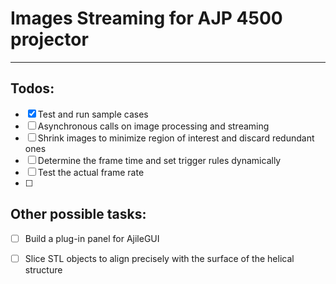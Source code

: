 # Images Streaming for AJP 4500 projector

---
## Todos: 
- [x]    Test and run sample cases 
- [ ]    Asynchronous calls on image processing and streaming
- [ ]    Shrink images to minimize region of interest and discard redundant ones 
- [ ]    Determine the frame time and set trigger rules dynamically
- [ ]    Test the actual frame rate 
- [ ]   


## Other possible tasks:
- [ ]    Build a plug-in panel for AjileGUI
- [ ]    Slice STL objects to align precisely with the surface of the helical structure
  

